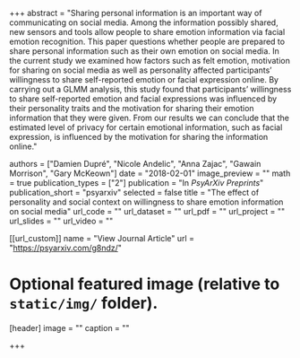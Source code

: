 ﻿+++
abstract = "Sharing personal information is an important way of communicating on social media. Among the information possibly shared, new sensors and tools allow people to share emotion information via facial emotion recognition. This paper questions whether people are prepared to share personal information such as their own emotion on social media. In the current study we examined how factors such as felt emotion, motivation for sharing on social media as well as personality affected participants’ willingness to share self-reported emotion or facial expression online. By carrying out a GLMM analysis, this study found that participants’ willingness to share self-reported emotion and facial expressions was influenced by their personality traits and the motivation for sharing their emotion information that they were given. From our results we can conclude that the estimated level of privacy for certain emotional information, such as facial expression, is influenced by the motivation for sharing the information online."

authors = ["Damien Dupré", "Nicole Andelic", "Anna Zajac", "Gawain Morrison", "Gary McKeown"]
date = "2018-02-01"
image_preview = ""
math = true
publication_types = ["2"]
publication = "In *PsyArXiv Preprints*"
publication_short = "psyarxiv"
selected = false
title = "The effect of personality and social context on willingness to share emotion information on social media"
url_code = ""
url_dataset = ""
url_pdf = ""
url_project = ""
url_slides = ""
url_video = ""

[[url_custom]]
name = "View Journal Article"
url = "https://psyarxiv.com/g8ndz/"

# Optional featured image (relative to `static/img/` folder).
[header]
image = ""
caption = ""

+++
